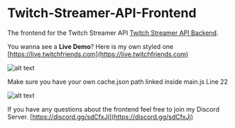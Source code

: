 # Twitch-Streamer-API-Frontend

The frontend for the Twitch Streamer API [Twitch Streamer API Backend](https://github.com/Siddhartt/Twitch-Streamer-Api).

You wanna see a **Live Demo**?
Here is my own styled one [https://live.twitchfriends.com](https://live.twitchfriends.com)

![alt text](https://s20.directupload.net/images/210511/8wm2ber6.png)
  
Make sure you have your own cache.json path linked inside main.js Line 22

![alt text](https://s8.directupload.net/images/210511/sahxc37b.png)

If you have any questions about the frontend feel free to join my Discord Server.
[https://discord.gg/sdCfxJj](https://discord.gg/sdCfxJj)
